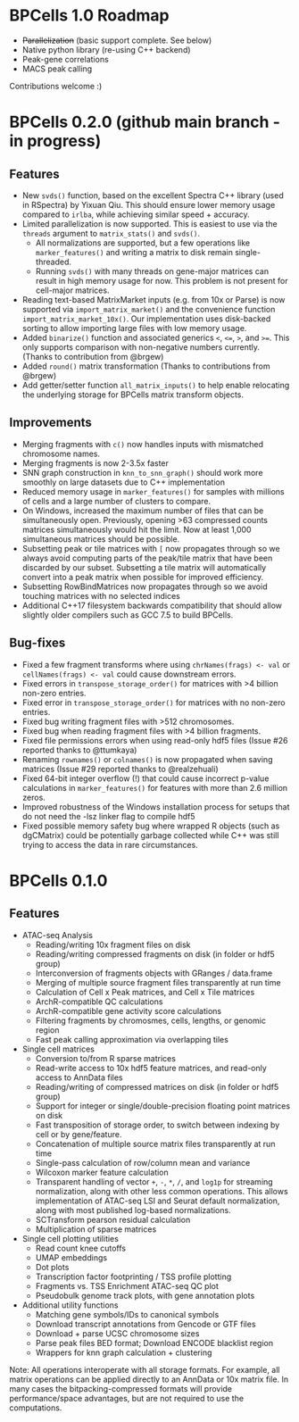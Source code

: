 # BPCells 1.0 Roadmap
- ~~Parallelization~~ (basic support complete. See below)
- Native python library (re-using C++ backend)
- Peak-gene correlations
- MACS peak calling

Contributions welcome :)

# BPCells 0.2.0 (github main branch - in progress)
## Features
- New `svds()` function, based on the excellent Spectra C++ library (used in RSpectra) by Yixuan Qiu.
  This should ensure lower memory usage compared to `irlba`, while achieving similar speed + accuracy.
- Limited parallelization is now supported. This is easiest to use via the `threads` argument to 
  `matrix_stats()` and `svds()`.
    - All normalizations are supported, but a few operations like `marker_features()` and writing a
      matrix to disk remain single-threaded.
    - Running `svds()` with many threads on gene-major matrices can result in high memory usage for now.
      This problem is not present for cell-major matrices.
- Reading text-based MatrixMarket inputs (e.g. from 10x or Parse) is now supported via
  `import_matrix_market()` and the convenience function `import_matrix_market_10x()`. Our
  implementation uses disk-backed sorting to allow importing large files with low memory usage.
- Added `binarize()` function and associated generics `<`, `<=`, `>`, and `>=`.
  This only supports comparison with non-negative numbers currently. (Thanks to 
  contribution from @brgew)
- Added `round()` matrix transformation (Thanks to contributions from @brgew)
- Add getter/setter function `all_matrix_inputs()` to help enable relocating
  the underlying storage for BPCells matrix transform objects.

## Improvements
- Merging fragments with `c()` now handles inputs with mismatched chromosome names.
- Merging fragments is now 2-3.5x faster 
- SNN graph construction in `knn_to_snn_graph()` should work more smoothly on large datasets due to C++ implementation
- Reduced memory usage in `marker_features()` for samples with millions of cells and a large number
  of clusters to compare.
- On Windows, increased the maximum number of files that can be simultaneously open. Previously, opening >63 compressed
  counts matrices simultaneously would hit the limit. Now at least 1,000 simultaneous matrices should be possible.
- Subsetting peak or tile matrices with `[` now propagates through so we always avoid computing parts of
  the peak/tile matrix that have been discarded by our subset. Subsetting a tile matrix will automatically
  convert into a peak matrix when possible for improved efficiency.
- Subsetting RowBindMatrices now propagates through so we avoid touching matrices with no selected indices
- Additional C++17 filesystem backwards compatibility that should allow slightly older compilers such as GCC 7.5 to 
  build BPCells.

## Bug-fixes
- Fixed a few fragment transforms where using `chrNames(frags) <- val` or `cellNames(frags) <- val` could cause
  downstream errors.
- Fixed errors in `transpose_storage_order()` for matrices with >4 billion non-zero entries.
- Fixed error in `transpose_storage_order()` for matrices with no non-zero entries.
- Fixed bug writing fragment files with >512 chromosomes.
- Fixed bug when reading fragment files with >4 billion fragments.
- Fixed file permissions errors when using read-only hdf5 files (Issue #26 reported thanks to @ttumkaya)
- Renaming `rownames()` or `colnames()` is now propagated when saving matrices (Issue #29 reported thanks to @realzehuali)
- Fixed 64-bit integer overflow (!) that could cause incorrect p-value calculations in `marker_features()` for features with
  more than 2.6 million zeros.
- Improved robustness of the Windows installation process for setups that do not need the -lsz linker flag to compile hdf5
- Fixed possible memory safety bug where wrapped R objects (such as dgCMatrix) could be potentially garbage collected
  while C++ was still trying to access the data in rare circumstances.

# BPCells 0.1.0

## Features
- ATAC-seq Analysis
    - Reading/writing 10x fragment files on disk
    - Reading/writing compressed fragments on disk (in folder or hdf5 group)
    - Interconversion of fragments objects with GRanges / data.frame
    - Merging of multiple source fragment files transparently at run time
    - Calculation of Cell x Peak matrices, and Cell x Tile matrices
    - ArchR-compatible QC calculations
    - ArchR-compatible gene activity score calculations
    - Filtering fragments by chromosmes, cells, lengths, or genomic region
    - Fast peak calling approximation via overlapping tiles
- Single cell matrices
    - Conversion to/from R sparse matrices
    - Read-write access to 10x hdf5 feature matrices, and read-only access to AnnData files
    - Reading/writing of compressed matrices on disk (in folder or hdf5 group)
    - Support for integer or single/double-precision floating point matrices on disk
    - Fast transposition of storage order, to switch between indexing by cell or
      by gene/feature.
    - Concatenation of multiple source matrix files transparently at run time
    - Single-pass calculation of row/column mean and variance
    - Wilcoxon marker feature calculation
    - Transparent handling of vector `+`, `-`, `*`, `/`, and `log1p` for streaming
      normalization, along with other less common operations. This allows implementation of ATAC-seq LSI and Seurat default
      normalization, along with most published log-based normalizations.
    - SCTransform pearson residual calculation
    - Multiplication of sparse matrices
- Single cell plotting utilities
    - Read count knee cutoffs
    - UMAP embeddings
    - Dot plots
    - Transcription factor footprinting / TSS profile plotting
    - Fragments vs. TSS Enrichment ATAC-seq QC plot
    - Pseudobulk genome track plots, with gene annotation plots
- Additional utility functions
    - Matching gene symbols/IDs to canonical symbols
    - Download transcript annotations from Gencode or GTF files 
    - Download + parse UCSC chromosome sizes
    - Parse peak files BED format; Download ENCODE blacklist region
    - Wrappers for knn graph calculation + clustering


Note: All operations interoperate with all storage formats. For example, all matrix operations can be applied directly to an AnnData or 10x matrix file. In many cases
the bitpacking-compressed formats will provide performance/space advantages, but
are not required to use the computations.